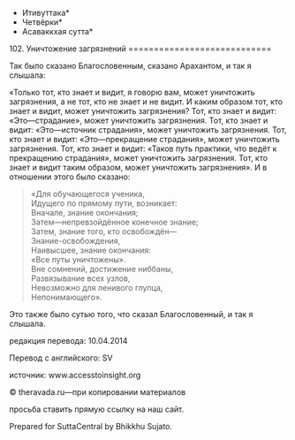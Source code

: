 * Итивуттака*
* Четвёрки*
* Асаваккхая сутта*

102\. Уничтожение загрязнений
\=\=\=\=\=\=\=\=\=\=\=\=\=\=\=\=\=\=\=\=\=\=\=\=\=\=\=\=

Так было сказано Благословенным, сказано Арахантом, и так я слышала:

«Только тот, кто знает и видит, я говорю вам, может уничтожить загрязнения, а не тот, кто не знает и не видит\. И каким образом тот, кто знает и видит, может уничтожить загрязнения? Тот, кто знает и видит: «Это—страдание», может уничтожить загрязнения\. Тот, кто знает и видит: «Это—источник страдания», может уничтожить загрязнения\. Тот, кто знает и видит: «Это—прекращение страдания», может уничтожить загрязнения\. Тот, кто знает и видит: «Таков путь практики, что ведёт к прекращению страдания», может уничтожить загрязнения\. Тот, кто знает и видит таким образом, может уничтожить загрязнения»\. И в отношении этого было сказано:

> «Для обучающегося ученика,  
> Идущего по прямому пути, возникает:  
> Вначале, знание окончания;  
> Затем—непревзойдённое конечное знание;  
> Затем, знание того, кто освобождён—  
> Знание\-освобождения,  
> Наивысшее, знание окончания:  
> «Все путы уничтожены»\.  
> Вне сомнений, достижение ниббаны,  
> Развязывание всех узлов,  
> Невозможно для ленивого глупца,  
> Непонимающего»\.

Это также было сутью того, что сказал Благословенный, и так я слышала\.

редакция перевода: 10\.04\.2014

Перевод с английского: SV

источник: www\.accesstoinsight\.org

© theravada\.ru—при копировании материалов

просьба ставить прямую ссылку на наш сайт\.

Prepared for SuttaCentral by Bhikkhu Sujato\.